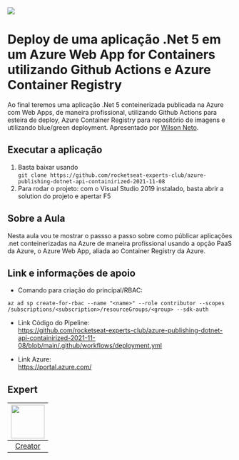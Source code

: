 <img src="https://storage.googleapis.com/golden-wind/experts-club/capa-github.svg" />

# Deploy de uma aplicação .Net 5 em um Azure Web App for Containers utilizando Github Actions e Azure Container Registry

Ao final teremos uma aplicação .Net 5 conteinerizada publicada na Azure com Web Apps, de maneira profissional, utilizando Github Actions para esteira de deploy, Azure Container Registry para repositório de imagens e utilizando blue/green deployment. Apresentado por [Wilson Neto][1].

## Executar a aplicação

1. Basta baixar usando <br />`git clone https://github.com/rocketseat-experts-club/azure-publishing-dotnet-api-containirized-2021-11-08`
2. Para rodar o projeto: com o Visual Studio 2019 instalado, basta abrir a solution do projeto e apertar F5

## Sobre a Aula

Nesta aula vou te mostrar o passso a passo sobre como públicar aplicações .net conteinerizadas na Azure de maneira profissional usando a opção PaaS da Azure, o Azure Web App, aliada ao Container Registry da Azure.

## Link e informações de apoio

- Comando para criação do principal/RBAC:

```
az ad sp create-for-rbac --name "<name>" --role contributor --scopes /subscriptions/<subscription>/resourceGroups/<group> --sdk-auth
```

- Link Código do Pipeline:<br />
https://github.com/rocketseat-experts-club/azure-publishing-dotnet-api-containirized-2021-11-08/blob/main/.github/workflows/deployment.yml

- Link Azure:<br />
https://portal.azure.com/

## Expert

| [<img src="https://github.com/wilsonneto-dev.png" width="75px;"/>][1] |
| :-: |
|[Creator][1]|


[1]: https://www.twitch.tv/wilsonnetodev
